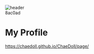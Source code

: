 ![header](https://capsule-render.vercel.app/api?type=transparent&height=300&section=header&text=My%20Profile🥳&fontSize=70&fontColor=8ac0ad)  
8ac0ad
# My Profile
https://chaedoll.github.io/ChaeDoll/page/
